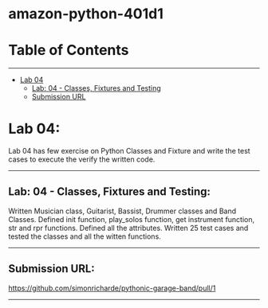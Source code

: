 # amazon-python-401d1

# Table of Contents
---

<!--ts-->
   * [Lab 04](#lab-04)
      * [Lab: 04 - Classes, Fixtures and Testing](lab4ClassesAndFixturesAndTesting)
      * [Submission URL](#submissionURL)
     
<!--te--> 

# Lab 04:

Lab 04 has few exercise on Python Classes and Fixture and write the test cases to execute the verify the written code.

---

## Lab: 04 - Classes, Fixtures and Testing:

Written Musician class, Guitarist, Bassist, Drummer classes and Band Classes.  Defined init function, play_solos function, get instrument function, str and rpr functions. Defined all the attributes.  Written 25 test cases and tested the classes and all the witten functions.

---

## Submission URL:

https://github.com/simonricharde/pythonic-garage-band/pull/1

---